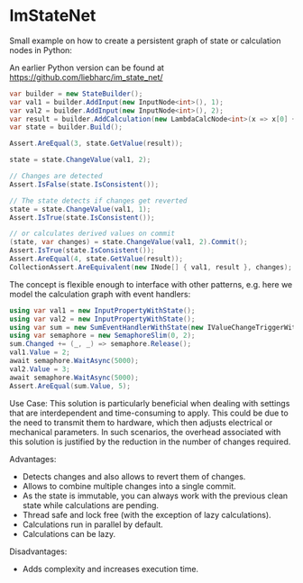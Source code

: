 # ImStateNet



Small example on how to create a persistent graph of state or calculation nodes in Python:

An earlier Python version can be found at https://github.com/liebharc/im_state_net/

```csharp
var builder = new StateBuilder();
var val1 = builder.AddInput(new InputNode<int>(), 1);
var val2 = builder.AddInput(new InputNode<int>(), 2);
var result = builder.AddCalculation(new LambdaCalcNode<int>(x => x[0] + x[1], new[] { val1, val2 }));
var state = builder.Build();

Assert.AreEqual(3, state.GetValue(result));

state = state.ChangeValue(val1, 2);

// Changes are detected
Assert.IsFalse(state.IsConsistent());

// The state detects if changes get reverted
state = state.ChangeValue(val1, 1);
Assert.IsTrue(state.IsConsistent());

// or calculates derived values on commit
(state, var changes) = state.ChangeValue(val1, 2).Commit();
Assert.IsTrue(state.IsConsistent());
Assert.AreEqual(4, state.GetValue(result));
CollectionAssert.AreEquivalent(new INode[] { val1, result }, changes);
```

The concept is flexible enough to interface with other patterns, e.g. here we model the calculation graph with event handlers:

```csharp
using var val1 = new InputPropertyWithState();
using var val2 = new InputPropertyWithState();
using var sum = new SumEventHandlerWithState(new IValueChangeTriggerWithState[] { val1, val2 });
using var semaphore = new SemaphoreSlim(0, 2);
sum.Changed += (_, _) => semaphore.Release();
val1.Value = 2;
await semaphore.WaitAsync(5000);
val2.Value = 3;
await semaphore.WaitAsync(5000);
Assert.AreEqual(sum.Value, 5);
```

Use Case: This solution is particularly beneficial when dealing with settings that are interdependent and time-consuming to apply. This could be due to the need to transmit them to hardware, which then adjusts electrical or mechanical parameters. In such scenarios, the overhead associated with this solution is justified by the reduction in the number of changes required.

Advantages:

- Detects changes and also allows to revert them of changes.
- Allows to combine multiple changes into a single commit.
- As the state is immutable, you can always work with the previous clean state while calculations are pending.
- Thread safe and lock free (with the exception of lazy calculations).
- Calculations run in parallel by default.
- Calculations can be lazy.

Disadvantages:

- Adds complexity and increases execution time.

